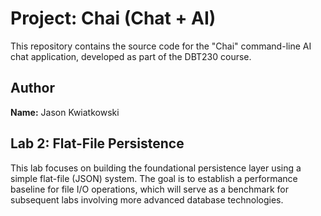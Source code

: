 # Project: Chai (Chat + AI)

This repository contains the source code for the "Chai" command-line AI chat application, developed as part of the DBT230 course.

## Author

**Name:** Jason Kwiatkowski

## Lab 2: Flat-File Persistence

This lab focuses on building the foundational persistence layer using a simple flat-file (JSON) system. The goal is to establish a performance baseline for file I/O operations, which will serve as a benchmark for subsequent labs involving more advanced database technologies.


